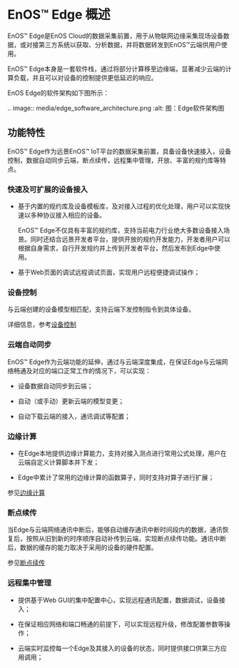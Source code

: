 # EnOS™ Edge 概述

EnOS™ Edge是EnOS Cloud的数据采集前置，用于从物联网边缘采集现场设备数据，或对接第三方系统以获取、分析数据，并将数据转发到EnOS™云端供用户使用。

EnOS™ Edge本身是一套软件栈，通过将部分计算移至边缘端，显著减少云端的计算负载，并且可以对设备的控制提供更低延迟的响应。

EnOS Edge的软件架构如下图所示：

.. image:: media/edge_software_architecture.png
   :alt: 图：Edge软件架构图


## 功能特性

EnOS™ Edge作为远景EnOS™ IoT平台的数据采集前置，具备设备快速接入，设备控制，数据自动同步云端，断点续传，远程集中管理，开放、丰富的规约库等特点。

### 快速及可扩展的设备接入

- 基于内置的规约库及设备模板库，及对接入过程的优化处理，用户可以实现快速以多种协议接入相应的设备。

  EnOS™ Edge不仅具有丰富的规约库，支持当前电力行业绝大多数设备接入场景。同时还结合远景开发者平台，提供开放的规约开发能力，开发者用户可以根据自身需求，自行开发规约并上传到开发者平台，然后发布到Edge中使用。

- 基于Web页面的调试远程调试页面，实现用户远程便捷调试操作；

### 设备控制

与云端创建的设备模型相匹配，支持云端下发控制指令到具体设备。

详细信息，参考[设备控制](learn/edge_specification/device_control)

### 云端自动同步

EnOS™ Edge作为云端功能的延伸，通过与云端深度集成，在保证Edge与云端网络畅通及对应的端口正常工作的情况下，可以实现：

- 设备数据自动同步到云端；

- 自动（或手动）更新云端的模型变更；

- 自动下载云端的接入，通讯调试等配置；

### 边缘计算

- 在Edge本地提供边缘计算能力，支持对接入测点进行常用公式处理，用户在云端自定义计算脚本并下发；
  
- Edge中累计了常用的边缘计算的函数算子，同时支持对算子进行扩展；

参见[边缘计算](learn/edge_specification/edge_computing)

### 断点续传

当Edge与云端网络通讯中断后，能够自动缓存通讯中断时间段内的数据，通讯恢复后，按照从旧到新的时序顺序自动补传到云端，实现断点续传功能。通讯中断后，数据的缓存的能力取决于采用的设备的硬件配置。

参见[断点续传](learn/breakpoint_resumption)

### 远程集中管理

- 提供基于Web GUI的集中配置中心，实现远程通讯配置，数据调试，设备接入；

- 在保证相应网络和端口畅通的前提下，可以实现远程升级，修改配置参数等操作；

- 云端实时监控每一个Edge及其接入的设备的状态，同时提供接口供第三方应用调用；

<!--end-->

